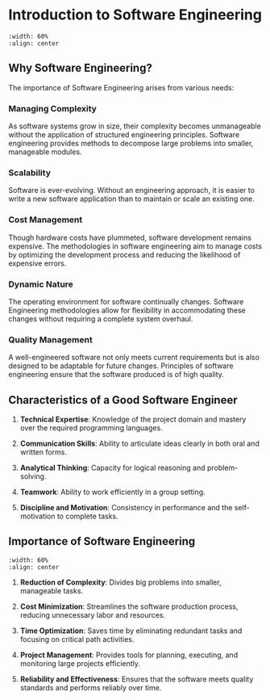 # Introduction to Software Engineering

```{image} figs/softeng-intro.png
:width: 60%
:align: center
```

## Why Software Engineering?

The importance of Software Engineering arises from various needs:

### Managing Complexity

As software systems grow in size, their complexity becomes unmanageable without the application of structured engineering principles. Software engineering provides methods to decompose large problems into smaller, manageable modules.

### Scalability

Software is ever-evolving. Without an engineering approach, it is easier to write a new software application than to maintain or scale an existing one.

### Cost Management

Though hardware costs have plummeted, software development remains expensive. The methodologies in software engineering aim to manage costs by optimizing the development process and reducing the likelihood of expensive errors.

### Dynamic Nature

The operating environment for software continually changes. Software Engineering methodologies allow for flexibility in accommodating these changes without requiring a complete system overhaul.

### Quality Management

A well-engineered software not only meets current requirements but is also designed to be adaptable for future changes. Principles of software engineering ensure that the software produced is of high quality.

## Characteristics of a Good Software Engineer

1. **Technical Expertise**: Knowledge of the project domain and mastery over the required programming languages.

2. **Communication Skills**: Ability to articulate ideas clearly in both oral and written forms.

3. **Analytical Thinking**: Capacity for logical reasoning and problem-solving.

4. **Teamwork**: Ability to work efficiently in a group setting.

5. **Discipline and Motivation**: Consistency in performance and the self-motivation to complete tasks.

## Importance of Software Engineering

```{image} figs/softeng-importance.png
:width: 60%
:align: center
```

1. **Reduction of Complexity**: Divides big problems into smaller, manageable tasks.

2. **Cost Minimization**: Streamlines the software production process, reducing unnecessary labor and resources.

3. **Time Optimization**: Saves time by eliminating redundant tasks and focusing on critical path activities.

4. **Project Management**: Provides tools for planning, executing, and monitoring large projects efficiently.

5. **Reliability and Effectiveness**: Ensures that the software meets quality standards and performs reliably over time.
